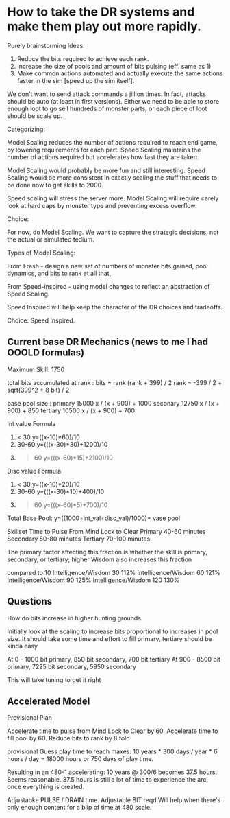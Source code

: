 # How to take the DR systems and make them play out more rapidly.

Purely brainstorming Ideas:

1. Reduce the bits required to achieve each rank.
2. Increase the size of pools and amount of bits pulsing (eff. same as 1)
3. Make common actions automated and actually execute the same actions faster in the sim [speed up the sim itself].

We don't want to send attack commands a jillion times. In fact, attacks should be auto (at least in first versions).
Either we need to be able to store enough loot to go sell hundreds of monster parts, or each piece of loot should be scale up.

Categorizing:

Model Scaling reduces the number of actions required to reach end game, by lowering requirements for each part.
Speed Scaling maintains the number of actions required but accelerates how fast they are taken.

Model Scaling would probably be more fun and still interesting.
Speed Scaling would be more consistent in exactly scaling the stuff that needs to be done now to get skills to 2000.

Speed scaling will stress the server more.
Model Scaling will require carely look at hard caps by monster type and preventing excess overflow.

Choice:

For now, do Model Scaling. We want to capture the strategic decisions, not the actual or simulated tedium.


Types of Model Scaling:

From Fresh - design a new set of numbers of monster bits gained, pool dynamics, and bits to rank et all that,

From Speed-inspired - using model changes to reflect an abstraction of Speed Scaling.


Speed Inspired will help keep the character of the DR choices and tradeoffs.

Choice: Speed Inspired.


## Current base DR Mechanics (news to me I had OOOLD formulas)

Maximum Skill: 1750

total bits accumulated at rank : bits = rank (rank + 399) / 2
rank = -399 / 2 + sqrt(399^2 + 8 bit) / 2

base pool size :
primary 15000 x / (x + 900) + 1000
seconary 12750 x / (x + 900) + 850
tertiary 10500 x / (x + 900) + 700

Int value 	Formula
1. < 30 	y=((x-10)*60)/10
2. 30-60 	y=(((x-30)*30)+1200)/10
3. >60 	y=(((x-60)*15)+2100)/10 

Disc value 	Formula
1. < 30 	y=((x-10)*20)/10
2. 30-60 	y=(((x-30)*10)+400)/10
3. >60 	y=(((x-60)*5)+700)/10 

Total Base Pool: y=((1000+int_val+disc_val)/1000)* vase pool 

Skillset 	Time to Pulse From Mind Lock to Clear
Primary 	40-60 minutes
Secondary 	50-80 minutes
Tertiary 	70-100 minutes 

 The primary factor affecting this fraction is whether the skill is primary, secondary, or tertiary; higher Wisdom also increases this fraction
 
 compared to 10
 Intelligence/Wisdom 	30 	112%
Intelligence/Wisdom 	60 	121%
Intelligence/Wisdom 	90 	125%
Intelligence/Wisdom 	120 	130% 


## Questions

How do bits increase in higher hunting grounds.

Initially look at the scaling to increase bits proportional to increases in pool size. It should take some time and effort to fill primary, tertiary should be kinda easy

At 0 - 1000 bit primary, 850 bit secondary, 700 bit tertiary
At 900 - 8500 bit primary, 7225 bit secondary, 5950 secondary

This will take tuning to get it right

## Accelerated Model

Provisional Plan

Accelerate time to pulse from Mind Lock to Clear by 60.
Accelerate time to fill pool by 60.
Reduce bits to rank by 8 fold 

provisional Guess play time to reach maxes: 10 years * 300 days / year * 6 hours / day = 18000 hours or 750 days of play time.

Resulting in an 480-1 accelerating: 10 years @ 300/6 becomes 37.5 hours.
Seems reasonable. 37.5 hours is still a lot of time to experience the arc, once everything is created.

Adjustabke PULSE / DRAIN time.
Adjustable BIT reqd
Will help when there's only enough content for a blip of time at 480 scale.

